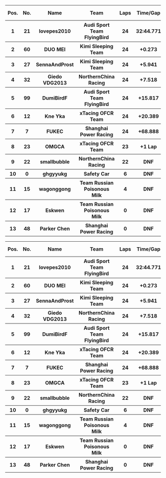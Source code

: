 <table style="width:100%">
	<tr>
		<th>Pos.</th>
		<th>No.</th>
		<th>Name</th>
		<th>Team</th>
		<th>Laps</th>
		<th>Time/Gap</th>
		<th>Personal Best</th>
		<th>Position Diff</th>
	</tr>
	<tr>
		<th>1</th>
		<th>21</th>
		<th>lovepes2010</th>
		<th>Audi Sport Team FlyingBird</th>
		<th>24</th>
		<th>32:44.771</th>
		<th>1:11.326</th>
		<th>+1</th>
	</tr>
	<tr>
		<th>2</th>
		<th>60</th>
		<th>DUO MEI</th>
		<th>Kimi Sleeping Team</th>
		<th>24</th>
		<th>+0.273</th>
		<th>1:11.852</th>
		<th>+3</th>
	</tr>
	<tr>
		<th>3</th>
		<th>27</th>
		<th>SennaAndProst</th>
		<th>Kimi Sleeping Team</th>
		<th>24</th>
		<th>+5.941</th>
		<th>1:11.971</th>
		<th>+4</th>
	</tr>
	<tr>
		<th>4</th>
		<th>32</th>
		<th>Giedo VDG2013</th>
		<th>NorthernChina Racing</th>
		<th>24</th>
		<th>+7.518</th>
		<th>1:12.223</th>
		<th>+5</th>
	</tr>
	<tr>
		<th>5</th>
		<th>99</th>
		<th>DumiBirdF</th>
		<th>Audi Sport Team FlyingBird</th>
		<th>24</th>
		<th>+15.817</th>
		<th>1:12.857</th>
		<th>-2</th>
	</tr>
	<tr>
		<th>6</th>
		<th>12</th>
		<th>Kne Yka</th>
		<th>xTacing OFCR Team</th>
		<th>24</th>
		<th>+20.389</th>
		<th>1:13.087</th>
		<th>+5</th>
	</tr>
	<tr>
		<th>7</th>
		<th>7</th>
		<th>FUKEC</th>
		<th>Shanghai Power Racing</th>
		<th>24</th>
		<th>+68.888</th>
		<th>1:13.367</th>
		<th>+3</th>
	</tr>
	<tr>
		<th>8</th>
		<th>23</th>
		<th>OMGCA</th>
		<th>xTacing OFCR Team</th>
		<th>23</th>
		<th>+1 Lap</th>
		<th>1:11.891</th>
		<th>-2</th>
	</tr>
	<tr>
		<th>9</th>
		<th>22</th>
		<th>smallbubble</th>
		<th>NorthernChina Racing</th>
		<th>22</th>
		<th>DNF</th>
		<th>1:11.721</th>
		<th>-5</th>
	</tr>
	<tr>
		<th>10</th>
		<th>0</th>
		<th>ghgyyukg</th>
		<th>Safety Car</th>
		<th>6</th>
		<th>DNF</th>
		<th>1:49.569</th>
		<th>+3</th>
	</tr>
	<tr>
		<th>11</th>
		<th>15</th>
		<th>wagonggong</th>
		<th>Team Russian Poisonous Milk</th>
		<th>4</th>
		<th>DNF</th>
		<th>1:12.428</th>
		<th>-10</th>
	</tr>
	<tr>
		<th>12</th>
		<th>17</th>
		<th>Eskwen</th>
		<th>Team Russian Poisonous Milk</th>
		<th>0</th>
		<th>DNF</th>
		<th>N/A</th>
		<th>0</th>
	</tr>
	<tr>
		<th>13</th>
		<th>48</th>
		<th>Parker Chen</th>
		<th>Shanghai Power Racing</th>
		<th>0</th>
		<th>DNF</th>
		<th>N/A</th>
		<th>-5</th>
	</tr>
</table><table style="width:100%">
	<tr>
		<th>Pos.</th>
		<th>No.</th>
		<th>Name</th>
		<th>Team</th>
		<th>Laps</th>
		<th>Time/Gap</th>
		<th>Personal Best</th>
		<th>Position Diff</th>
	</tr>
	<tr>
		<th>1</th>
		<th>21</th>
		<th>lovepes2010</th>
		<th>Audi Sport Team FlyingBird</th>
		<th>24</th>
		<th>32:44.771</th>
		<th>1:11.326</th>
		<th>+1</th>
	</tr>
	<tr>
		<th>2</th>
		<th>60</th>
		<th>DUO MEI</th>
		<th>Kimi Sleeping Team</th>
		<th>24</th>
		<th>+0.273</th>
		<th>1:11.852</th>
		<th>+3</th>
	</tr>
	<tr>
		<th>3</th>
		<th>27</th>
		<th>SennaAndProst</th>
		<th>Kimi Sleeping Team</th>
		<th>24</th>
		<th>+5.941</th>
		<th>1:11.971</th>
		<th>+4</th>
	</tr>
	<tr>
		<th>4</th>
		<th>32</th>
		<th>Giedo VDG2013</th>
		<th>NorthernChina Racing</th>
		<th>24</th>
		<th>+7.518</th>
		<th>1:12.223</th>
		<th>+5</th>
	</tr>
	<tr>
		<th>5</th>
		<th>99</th>
		<th>DumiBirdF</th>
		<th>Audi Sport Team FlyingBird</th>
		<th>24</th>
		<th>+15.817</th>
		<th>1:12.857</th>
		<th>-2</th>
	</tr>
	<tr>
		<th>6</th>
		<th>12</th>
		<th>Kne Yka</th>
		<th>xTacing OFCR Team</th>
		<th>24</th>
		<th>+20.389</th>
		<th>1:13.087</th>
		<th>+5</th>
	</tr>
	<tr>
		<th>7</th>
		<th>7</th>
		<th>FUKEC</th>
		<th>Shanghai Power Racing</th>
		<th>24</th>
		<th>+68.888</th>
		<th>1:13.367</th>
		<th>+3</th>
	</tr>
	<tr>
		<th>8</th>
		<th>23</th>
		<th>OMGCA</th>
		<th>xTacing OFCR Team</th>
		<th>23</th>
		<th>+1 Lap</th>
		<th>1:11.891</th>
		<th>-2</th>
	</tr>
	<tr>
		<th>9</th>
		<th>22</th>
		<th>smallbubble</th>
		<th>NorthernChina Racing</th>
		<th>22</th>
		<th>DNF</th>
		<th>1:11.721</th>
		<th>-5</th>
	</tr>
	<tr>
		<th>10</th>
		<th>0</th>
		<th>ghgyyukg</th>
		<th>Safety Car</th>
		<th>6</th>
		<th>DNF</th>
		<th>1:49.569</th>
		<th>+3</th>
	</tr>
	<tr>
		<th>11</th>
		<th>15</th>
		<th>wagonggong</th>
		<th>Team Russian Poisonous Milk</th>
		<th>4</th>
		<th>DNF</th>
		<th>1:12.428</th>
		<th>-10</th>
	</tr>
	<tr>
		<th>12</th>
		<th>17</th>
		<th>Eskwen</th>
		<th>Team Russian Poisonous Milk</th>
		<th>0</th>
		<th>DNF</th>
		<th>N/A</th>
		<th>0</th>
	</tr>
	<tr>
		<th>13</th>
		<th>48</th>
		<th>Parker Chen</th>
		<th>Shanghai Power Racing</th>
		<th>0</th>
		<th>DNF</th>
		<th>N/A</th>
		<th>-5</th>
	</tr>
</table>
